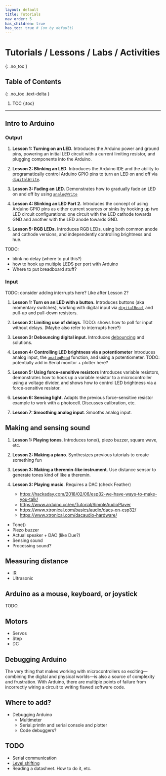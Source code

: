 ```yaml
---
layout: default
title: Tutorials
nav_order: 5
has_children: true
has_toc: true # (on by default)
---
```

# Tutorials / Lessons / Labs / Activities
{: .no_toc }

## Table of Contents
{: .no_toc .text-delta }

1. TOC
{:toc}
---

## Intro to Arduino

### Output

1. **Lesson 1: Turning on an LED.** Introduces the Arduino power and ground pins, powering an initial LED circuit with a current limiting resistor, and plugging components into the Arduino.

2. **Lesson 2: Blinking an LED.** Introduces the Arduino IDE and the ability to programatically control Arduino GPIO pins to turn an LED on and off via [`digitalWrite`](https://www.arduino.cc/reference/en/language/functions/digital-io/digitalwrite/).

3. **Lesson 3: Fading an LED.** Demonstrates how to gradually fade an LED on and off by using [`analogWrite`](https://www.arduino.cc/reference/en/language/functions/analog-io/analogwrite/)

4. **Lesson 4: Blinking an LED Part 2.** Introduces the concept of using Arduino GPIO pins as either current sources or sinks by hooking up two LED circuit configurations: one circuit with the LED cathode towards GND and another with the LED anode towards GND.

5. **Lesson 5: RGB LEDs.** Introduces RGB LEDs, using both common anode and cathode versions, and independently controlling brightness and hue.

TODO: 
- blink no delay (where to put this?)
- how to hook up multiple LEDS per port with Arduino
- Where to put breadboard stuff?

### Input

TODO: consider adding interrupts here? Like after Lesson 2?

1. **Lesson 1: Turn on an LED with a button.** Introduces buttons (aka momentary switches), working with digital input via [`digitalRead`](https://www.arduino.cc/reference/en/language/functions/digital-io/digitalread/), and pull-up and pull-down resistors.

2. **Lesson 2: Limiting use of delays.** TODO: shows how to poll for input without delays. (Maybe also refer to interrupts here?)

3. **Lesson 3: Debouncing digital input.** Introduces [debouncing](https://www.arduino.cc/en/Tutorial/Debounce) and solutions.

4. **Lesson 4: Controlling LED brightness via a potentiometer** Introduces analog input, the [`analogRead`](https://www.arduino.cc/reference/en/language/functions/analog-io/analogread/) function, and using a potentiometer. TODO: potentially add in Serial monitor + plotter here?

5. **Lesson 5: Using force-sensitive resistors** Introduces variable resistors, demonstrates how to hook up a variable resistor to a microcontroller using a voltage divider, and shows how to control LED brightness via a force-sensitive resistor.

6. **Lesson 6: Sensing light**. Adapts the previous force-sensitive resistor example to work with a photocell. Discusses calibration, etc.

7. **Lesson 7: Smoothing analog input**. Smooths analog input.

## Making and sensing sound

1. **Lesson 1: Playing tones**. Introduces tone(), piezo buzzer, square wave, etc.

2. **Lesson 2: Making a piano**. Synthesizes previous tutorials to create something fun

3. **Lesson 3: Making a theremin-like instrument**. Use distance sensor to generate tones kind of like a theremin. 

4. **Lesson 3: Playing music**. Requires a DAC (check Feather)
   - https://hackaday.com/2018/02/06/esp32-we-have-ways-to-make-you-talk/
   - https://www.arduino.cc/en/Tutorial/SimpleAudioPlayer
   - https://www.xtronical.com/basics/audio/dacs-on-esp32/
   - https://www.xtronical.com/dacaudio-hardware/
 
- Tone()
- Piezo buzzer
- Actual speaker + DAC (like Due?)
- Sensing sound
- Processing sound?

## Measuring distance
- IR
- Ultrasonic

## Arduino as a mouse, keyboard, or joystick
TODO.

## Motors
- Servos
- Step
- DC

## Debugging Arduino
The very thing that makes working with microcontrollers so exciting—combining the digital and physical worlds—is also a source of complexity and frustration. With Arduino, there are multiple points of failure from incorrectly wiring a circuit to writing flawed software code.

## Where to add?
- Debugging Arduino
  - Multimeter
  - Serial.println and serial console and plotter
  - Code debuggers?

## TODO
- Serial communication
- [Level shifting](https://itp.nyu.edu/physcomp/lessons/electronics/level-shifting/)
- Reading a datasheet. How to do it, etc.